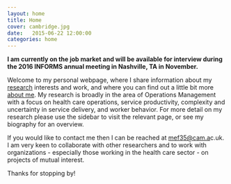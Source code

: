 ```yaml
---
layout: home
title: Home
cover: cambridge.jpg
date:   2015-06-22 12:00:00
categories: home
---
```


**I am currently on the job market and will be available for interview during the 2016 INFORMS annual meeting in Nashville, TA in November.**

Welcome to my personal webpage, where I share information about my [research](/research/) interests and work, and where you can find out a little bit more [about me](/about/). My research is broadly in the area of Operations Management with a focus on health care operations, service productivity, complexity and uncertainty in service delivery, and worker behavior. For more detail on my research please use the sidebar to visit the relevant page, or see my biography for an overview.

If you would like to contact me then I can be reached at <a target="_blank" id="contact" href="http://www.google.com/recaptcha/mailhide/d?k=01RgRLgvxEUrUhAUtFCSPNRA==&amp;c=0nIRqiLvmUU-5ifT56SvMSY2hB9qsGA9T0u6dIWkHPI=">mef3<span style="display:none">3829</span>5@cam.a<span style="display:none">k</span>c.uk</a>. I am very keen to collaborate with other researchers and to work with organizations - especially those working in the health care sector -  on projects of mutual interest.

Thanks for stopping by!
